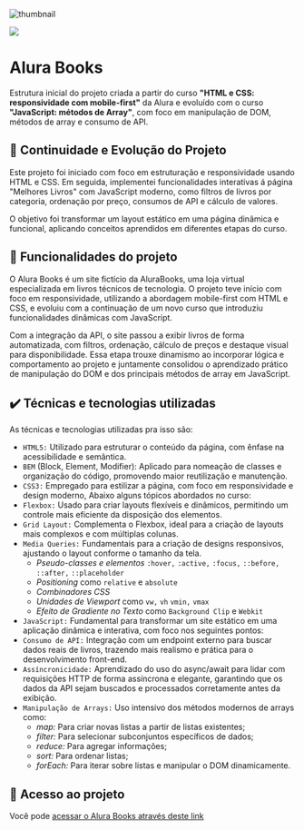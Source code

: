 ![thumbnail](./assets/thumbnail-alurabooks.png)

![](https://img.shields.io/github/license/alura-cursos/android-com-kotlin-personalizando-ui)

# Alura Books

Estrutura inicial do projeto criada a partir do curso **"HTML e CSS: responsividade com mobile-first"** da Alura e evoluído com o curso **"JavaScript: métodos de Array"**, com foco em manipulação de DOM, métodos de array e consumo de API.


## 🔁 Continuidade e Evolução do Projeto
Este projeto foi iniciado com foco em estruturação e responsividade usando HTML e CSS. Em seguida, implementei funcionalidades interativas á página "Melhores Livros" com JavaScript moderno, como filtros de livros por categoria, ordenação por preço, consumos de API e cálculo de valores.

O objetivo foi transformar um layout estático em uma página dinâmica e funcional, aplicando conceitos aprendidos em diferentes etapas do curso.

## 🔨 Funcionalidades do projeto

O Alura Books é um site fictício da AluraBooks, uma loja virtual especializada em livros técnicos de tecnologia. O projeto teve início com foco em responsividade, utilizando a abordagem mobile-first com HTML e CSS, e evoluiu com a continuação de um novo curso que introduziu funcionalidades dinâmicas com JavaScript.

Com a integração da API, o site passou a exibir livros de forma automatizada, com filtros, ordenação, cálculo de preços e destaque visual para disponibilidade. Essa etapa trouxe dinamismo ao incorporar lógica e comportamento ao projeto e juntamente consolidou o aprendizado prático de manipulação do DOM e dos principais métodos de array em JavaScript.
## ✔️ Técnicas e tecnologias utilizadas

As técnicas e tecnologias utilizadas pra isso são:

- `HTML5:` Utilizado para estruturar o conteúdo da página, com ênfase na acessibilidade e semântica.
- `BEM` (Block, Element, Modifier): Aplicado para nomeação de classes e organização do código, promovendo maior reutilização e manutenção.
- `CSS3:` Empregado para estilizar a página, com foco em responsividade e design moderno, Abaixo alguns tópicos abordados no curso:
- `Flexbox:` Usado para criar layouts flexíveis e dinâmicos, permitindo um controle mais eficiente da disposição dos elementos.
- `Grid Layout:` Complementa o Flexbox, ideal para a criação de layouts mais complexos e com múltiplas colunas.
- `Media Queries:` Fundamentais para a criação de designs responsivos, ajustando o layout conforme o tamanho da tela.
  - _Pseudo-classes e elementos_ `:hover,` `:active,` `:focus,` `::before,` `::after,` `::placeholder`
  - _Positioning_ como `relative` e `absolute`
  - _Combinadores CSS_ 
  - _Unidades de Viewport_  como `vw,` `vh` `vmin,` `vmax`
  - _Efeito de Gradiente no Texto_ como `Background Clip` e `Webkit`
- `JavaScript:` Fundamental para transformar um site estático em uma aplicação dinâmica e interativa, com foco nos seguintes pontos:
- `Consumo de API:` Integração com um endpoint externo para buscar dados reais de livros, trazendo mais realismo e prática para o desenvolvimento front-end.
- `Assíncronicidade:` Aprendizado do uso do async/await para lidar com requisições HTTP de forma assíncrona e elegante, garantindo que os dados da API sejam buscados e processados corretamente antes da exibição.
- `Manipulação de Arrays:` Uso intensivo dos métodos modernos de arrays como: 
  - _map:_ Para criar novas listas a partir de listas existentes;
  - _filter:_ Para selecionar subconjuntos específicos de dados;
  - _reduce:_ Para agregar informações;
  - _sort:_ Para ordenar listas;
  - _forEach:_ Para iterar sobre listas e manipular o DOM dinamicamente.

## 📁 Acesso ao projeto

Você pode [ acessar o Alura Books através deste link](https://alura-books-eight-blue.vercel.app/)
